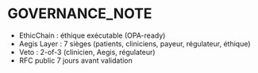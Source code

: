 # GOVERNANCE_NOTE

- EthicChain : éthique exécutable (OPA-ready)
- Aegis Layer : 7 sièges (patients, cliniciens, payeur, régulateur, éthique)
- Veto : 2-of-3 (clinicien, Aegis, régulateur)
- RFC public 7 jours avant validation
